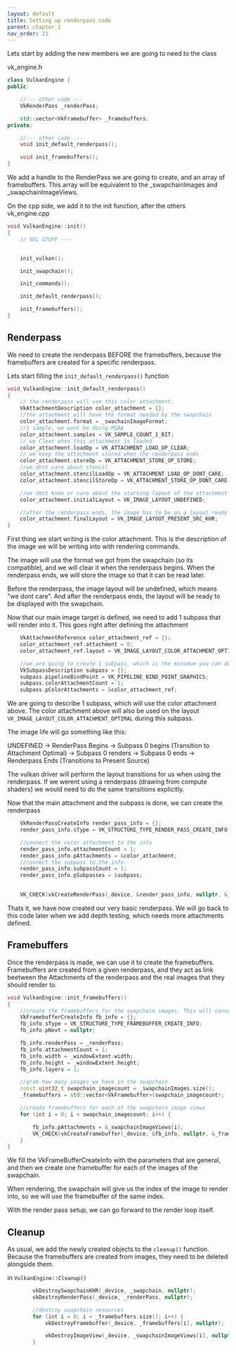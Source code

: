 ```yaml
---
layout: default
title: Setting up renderpass code
parent: chapter_1
nav_order: 21
---
```



Lets start by adding the new members we are going to need to the class

vk_engine.h
```cpp
class VulkanEngine {
public:

	//--- other code ---
	VkRenderPass _renderPass;

	std::vector<VkFramebuffer> _framebuffers;
private:

	//--- other code ---
	void init_default_renderpass();

	void init_framebuffers();
}
```

We add a handle to the RenderPass we are going to create, and an array of framebuffers. This array will be equivalent to the _swapchainImages and _swapchainImageViews.


On the cpp side, we add it to the init function, after the others
vk_engine.cpp

```cpp
void VulkanEngine::init()
{
	// SDL STUFF ----


	init_vulkan();

	init_swapchain();

	init_commands();

	init_default_renderpass();

	init_framebuffers();
}

```

## Renderpass

We need to create the renderpass BEFORE the framebuffers, because the framebuffers are created for a specific renderpass.

Lets start filling the `init_default_renderpass()` function


```cpp
void VulkanEngine::init_default_renderpass()
{
	// the renderpass will use this color attachment.
	VkAttachmentDescription color_attachment = {};
	//the attachment will have the format needed by the swapchain
	color_attachment.format = _swachainImageFormat;
	//1 sample, we wont be doing MSAA
	color_attachment.samples = VK_SAMPLE_COUNT_1_BIT;
	// we Clear when this attachment is loaded
	color_attachment.loadOp = VK_ATTACHMENT_LOAD_OP_CLEAR;
	// we keep the attachment stored when the renderpass ends
	color_attachment.storeOp = VK_ATTACHMENT_STORE_OP_STORE;
	//we dont care about stencil
	color_attachment.stencilLoadOp = VK_ATTACHMENT_LOAD_OP_DONT_CARE;	
	color_attachment.stencilStoreOp = VK_ATTACHMENT_STORE_OP_DONT_CARE;

	//we dont know or care about the starting layout of the attachment
	color_attachment.initialLayout = VK_IMAGE_LAYOUT_UNDEFINED;

	//after the renderpass ends, the image has to be on a layout ready for display
	color_attachment.finalLayout = VK_IMAGE_LAYOUT_PRESENT_SRC_KHR;
}
```

First thing we start writing is the color attachment. This is the description of the image we will be writing into with rendering commands.

The image will use the format we got from the swapchain (so its compatible), and we will clear it when the renderpass begins. When the renderpass ends, we will store the image so that it can be read later.

Before the renderpass, the image layout will be undefined, which means "we dont care". And after the renderpass ends, the layout will be ready to be displayed with the swapchain.

Now that our main image target is defined, we need to add 1 subpass that will render into it. This goes right after defining the attachment

```cpp
	VkAttachmentReference color_attachment_ref = {};
	color_attachment_ref.attachment = 0;
	color_attachment_ref.layout = VK_IMAGE_LAYOUT_COLOR_ATTACHMENT_OPTIMAL;

	//we are going to create 1 subpass, which is the minimum you can do
	VkSubpassDescription subpass = {};
	subpass.pipelineBindPoint = VK_PIPELINE_BIND_POINT_GRAPHICS;
	subpass.colorAttachmentCount = 1;
	subpass.pColorAttachments = &color_attachment_ref;
```

We are going to describe 1 subpass, which will use the color attachment above. The color attachment above will also be used on the layout `VK_IMAGE_LAYOUT_COLOR_ATTACHMENT_OPTIMAL` during this subpass.

The image life will go something like this:

UNDEFINED -> RenderPass Begins -> Subpass 0 begins (Transition to Attachment Optimal)  -> Subpass 0 renders -> Subpass 0 ends -> Renderpass Ends (Transitions to Present Source)

The vulkan driver will perform the layout transitions for us when using the renderpass. If we werent using a renderpass (drawing from compute shaders) we would need to do the same transitions explicitly.

Now that the main attachment and the subpass is done, we can create the renderpass


```cpp
	VkRenderPassCreateInfo render_pass_info = {};
	render_pass_info.sType = VK_STRUCTURE_TYPE_RENDER_PASS_CREATE_INFO;

	//connect the color attachment to the info
	render_pass_info.attachmentCount = 1;
	render_pass_info.pAttachments = &color_attachment;
	//connect the subpass to the info
	render_pass_info.subpassCount = 1;
	render_pass_info.pSubpasses = &subpass;

	
	VK_CHECK(vkCreateRenderPass(_device, &render_pass_info, nullptr, &_renderPass));
```

Thats it, we have now created our very basic renderpass. We will go back to this code later when we add depth testing, which needs more attachments defined.

## Framebuffers
Once the renderpass is made, we can use it to create the framebuffers. Framebuffers are created from a given renderpass, and they act as link beetween the Attachments of the renderpass and the real images that they should render to.

```cpp
void VulkanEngine::init_framebuffers()
{
	//create the framebuffers for the swapchain images. This will connect the render-pass to the images for rendering
	VkFramebufferCreateInfo fb_info = {};
	fb_info.sType = VK_STRUCTURE_TYPE_FRAMEBUFFER_CREATE_INFO;
	fb_info.pNext = nullptr;

	fb_info.renderPass = _renderPass;
	fb_info.attachmentCount = 1;
	fb_info.width = _windowExtent.width;
	fb_info.height = _windowExtent.height;
	fb_info.layers = 1;

	//grab how many images we have in the swapchain
	const uint32_t swapchain_imagecount = _swapchainImages.size();
	_framebuffers = std::vector<VkFramebuffer>(swapchain_imagecount);

	//create framebuffers for each of the swapchain image views
	for (int i = 0; i < swapchain_imagecount; i++) {

		fb_info.pAttachments = &_swapchainImageViews[i];
		VK_CHECK(vkCreateFramebuffer(_device, &fb_info, nullptr, &_framebuffers[i]));
	}
}
```

We fill the VkFrameBufferCreateInfo with the parameters that are general, and then we create one framebuffer for each of the images of the swapchain. 

When rendering, the swapchain will give us the index of the image to render into, so we will use the framebuffer of the same index.

With the render pass setup, we can go forward to the render loop itself.


## Cleanup

As usual, we add the newly created objects to the `cleanup()` function. Because the framebuffers are created from images, they need to be deleted alongside them.

in `VulkanEngine::Cleanup()`
```cpp
		vkDestroySwapchainKHR(_device, _swapchain, nullptr);
		vkDestroyRenderPass(_device, _renderPass, nullptr);

		//destroy swapchain resources
		for (int i = 0; i < _framebuffers.size(); i++) {
			vkDestroyFramebuffer(_device, _framebuffers[i], nullptr);

			vkDestroyImageView(_device, _swapchainImageViews[i], nullptr);
		}
```

